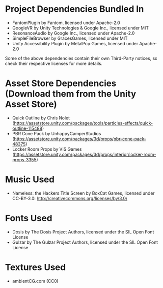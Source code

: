 # Project Dependencies Bundled In
- FantomPlugin by Fantom, licensed under Apache-2.0
- GoogleVR by Unity Technologies & Google Inc., licensed under MIT
- ResonanceAudio by Google Inc., licensed under Apache-2.0
- SimpleFileBrowser by GracesGames, licensed under MIT
- Unity Accessibility Plugin by MetalPop Games, licensed under Apache-2.0

Some of the above dependencies contain their own Third-Party notices, so check their respective licenses for more details.

# Asset Store Dependencies (Download them from the Unity Asset Store)
- Quick Outline by Chris Nolet (https://assetstore.unity.com/packages/tools/particles-effects/quick-outline-115488)
- PBR Cone Pack by UnhappyCamperStudios (https://assetstore.unity.com/packages/3d/props/pbr-cone-pack-48375)
- Locker Room Props by VIS Games (https://assetstore.unity.com/packages/3d/props/interior/locker-room-props-3355)

# Music Used
- Nameless: the Hackers Title Screen by BoxCat Games, licensed under CC-BY-3.0: http://creativecommons.org/licenses/by/3.0/

# Fonts Used
- Dosis by The Dosis Project Authors, licensed under the SIL Open Font License
- Gulzar by The Gulzar Project Authors, licensed under the SIL Open Font License

# Textures Used
- ambientCG.com (CC0)